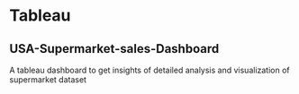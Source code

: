 # Tableau
## USA-Supermarket-sales-Dashboard
A tableau dashboard to get insights of detailed analysis and visualization of supermarket dataset
